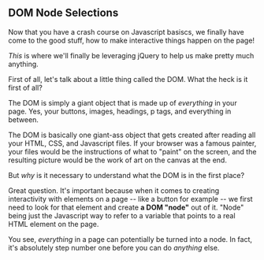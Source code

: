 ## DOM Node Selections

Now that you have a crash course on Javascript basiscs, we finally have come to the good stuff, how to make interactive things happen on the page!

*This* is where we'll finally be leveraging jQuery to help us make pretty much anything.

First of all, let's talk about a little thing called the DOM. What the heck is it first of all?

The DOM is simply a giant object that is made up of *everything* in your page. Yes, your buttons, images, headings, p tags, and everything in between. 

The DOM is basically one giant-ass object that gets created after reading all your HTML, CSS, and Javascript files. If your browser was a famous painter, your files would be the instructions of what to "paint" on the screen, and the resulting picture would be the work of art on the canvas at the end.

But *why* is it necessary to understand what the DOM is in the first place?

Great question. It's important because when it comes to creating interactivity with elements on a page -- like a button for example -- we first need to look for that element and create **a DOM "node"** out of it. "Node" being just the Javascript way to refer to a variable that points to a real HTML element on the page.

You see, *everything* in a page can potentially be turned into a node. In fact, it's absolutely step number one before you can do *anything* else.





